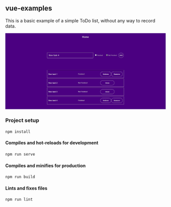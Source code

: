 ## vue-examples

This is a basic example of a simple ToDo list, without any way to record data.

![ToDo App screenshot](./src/assets/imgs/screenshot_todo_app.jpg)

### Project setup
```
npm install
```

#### Compiles and hot-reloads for development
```
npm run serve
```

#### Compiles and minifies for production
```
npm run build
```

#### Lints and fixes files
```
npm run lint
```
